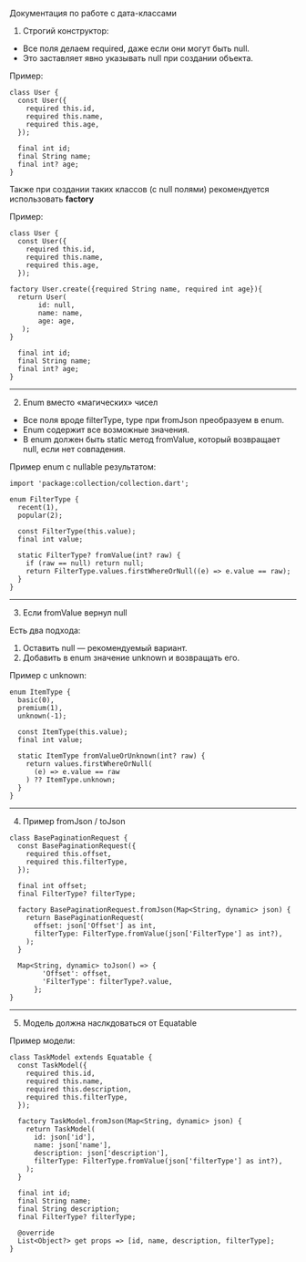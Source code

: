 Документация по работе с дата-классами

1. Строгий конструктор:
-	Все поля делаем required, даже если они могут быть null.
-	Это заставляет явно указывать null при создании объекта.

Пример:

```
class User {
  const User({
    required this.id,
    required this.name,
    required this.age,
  });

  final int id;
  final String name;
  final int? age;
}
```

Также при создании таких классов (с null полями) рекомендуется использовать **factory**

Пример:

```
class User {
  const User({
    required this.id,
    required this.name,
    required this.age,
  });

factory User.create({required String name, required int age}){
  return User(
       id: null,
       name: name,
       age: age,
   );
}

  final int id;
  final String name;
  final int? age;
}
```

------------

2. Enum вместо «магических» чисел
- Все поля вроде filterType, type при fromJson преобразуем в enum.
- Enum содержит все возможные значения.
- В enum должен быть static метод fromValue, который возвращает null, если нет совпадения.

Пример enum с nullable результатом:

```
import 'package:collection/collection.dart';

enum FilterType {
  recent(1),
  popular(2);

  const FilterType(this.value);
  final int value;

  static FilterType? fromValue(int? raw) {
    if (raw == null) return null;
    return FilterType.values.firstWhereOrNull((e) => e.value == raw);
  }
}
```

------------

3. Если fromValue вернул null

Есть два подхода:
1. Оставить null — рекомендуемый вариант.
2. Добавить в enum значение unknown и возвращать его.

Пример с unknown:

```
enum ItemType {
  basic(0),
  premium(1),
  unknown(-1);

  const ItemType(this.value);
  final int value;

  static ItemType fromValueOrUnknown(int? raw) {
    return values.firstWhereOrNull(
      (e) => e.value == raw
    ) ?? ItemType.unknown;
  }
}
```

------------

4. Пример fromJson / toJson

```
class BasePaginationRequest {
  const BasePaginationRequest({
    required this.offset,
    required this.filterType,
  });

  final int offset;
  final FilterType? filterType;

  factory BasePaginationRequest.fromJson(Map<String, dynamic> json) {
    return BasePaginationRequest(
      offset: json['Offset'] as int,
      filterType: FilterType.fromValue(json['FilterType'] as int?),
    );
  }

  Map<String, dynamic> toJson() => {
        'Offset': offset,
        'FilterType': filterType?.value,
      };
}
```

------------

5. Модель должна наслкдоваться от Equatable


Пример модели:

```
class TaskModel extends Equatable {
  const TaskModel({
    required this.id,
    required this.name,
    required this.description,
    required this.filterType,
  });

  factory TaskModel.fromJson(Map<String, dynamic> json) {
    return TaskModel(
      id: json['id'],
      name: json['name'],
      description: json['description'],
      filterType: FilterType.fromValue(json['filterType'] as int?),
    );
  }

  final int id;
  final String name;
  final String description;
  final FilterType? filterType;

  @override
  List<Object?> get props => [id, name, description, filterType];
}
```
